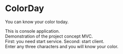 # ColorDay
You can know your color today.

This is console application.<br />
Demonstration of the project concept MVC.<br />
First: you need start service. Second: start client.<br />
Enter any three characters and you will know your color.
